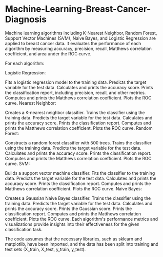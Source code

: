 # Machine-Learning-Breast-Cancer-Diagnosis
Machine learning algorithms including K-Nearest Neighbor, Random Forest, Support Vector Machines (SVM), Naive Bayes, and Logistic Regression are applied to breast cancer data. It evaluates the performance of each algorithm by measuring accuracy, precision, recall, Matthews correlation coefficient, and area under the ROC curve.

For each algorithm:

Logistic Regression:

Fits a logistic regression model to the training data.
Predicts the target variable for the test data.
Calculates and prints the accuracy score.
Prints the classification report, including precision, recall, and other metrics.
Computes and prints the Matthews correlation coefficient.
Plots the ROC curve.
Nearest Neighbor:

Creates a K-nearest neighbor classifier.
Trains the classifier using the training data.
Predicts the target variable for the test data.
Calculates and prints the accuracy score.
Prints the classification report.
Computes and prints the Matthews correlation coefficient.
Plots the ROC curve.
Random Forest:

Constructs a random forest classifier with 500 trees.
Trains the classifier using the training data.
Predicts the target variable for the test data.
Calculates and prints the accuracy score.
Prints the classification report.
Computes and prints the Matthews correlation coefficient.
Plots the ROC curve.
SVM:

Builds a support vector machine classifier.
Fits the classifier to the training data.
Predicts the target variable for the test data.
Calculates and prints the accuracy score.
Prints the classification report.
Computes and prints the Matthews correlation coefficient.
Plots the ROC curve.
Naive Bayes:

Creates a Gaussian Naive Bayes classifier.
Trains the classifier using the training data.
Predicts the target variable for the test data.
Calculates and prints the accuracy score.
Prints the Gaussian score.
Prints the classification report.
Computes and prints the Matthews correlation coefficient.
Plots the ROC curve.
Each algorithm's performance metrics and visualizations provide insights into their effectiveness for the given classification task.

The code assumes that the necessary libraries, such as sklearn and matplotlib, have been imported, and the data has been split into training and test sets (X_train, X_test, y_train, y_test).
